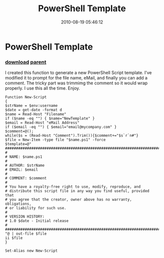 ﻿---
pid:            2093
parent:         2092
children:       
poster:         gmagerr
title:          PowerShell Template
date:           2010-08-19 05:46:12
description:    I created this function to generate a new PowerShell Script template. I've modified it to prompt for the file name, eMail, and finally you can add a comment. The tricky part was trimmimg the comment so it would wrap properly. I use this all the time. Enjoy.
format:         posh
---

# PowerShell Template

### [download](2093.ps1) [parent](2092.md) 

I created this function to generate a new PowerShell Script template. I've modified it to prompt for the file name, eMail, and finally you can add a comment. The tricky part was trimmimg the comment so it would wrap properly. I use this all the time. Enjoy.

```posh
Function New-Script
{
$strName = $env:username
$date = get-date -format d
$name = Read-Host "Filename"
if ($name -eq "") { $name="NewTemplate" }
$email = Read-Host "eMail Address"
if ($email -eq "") { $email="email@mycompany.com" }
$comment=@();
while($s = (Read-Host "Comment").Trim()){$comment+="$s`r`n#"}
$file = New-Item -type file "$name.ps1" -force
$template=@"
###########################################################################
#
# NAME: $name.ps1
#
# AUTHOR: $strName
# EMAIL: $email
#
# COMMENT: $comment
#
# You have a royalty-free right to use, modify, reproduce, and
# distribute this script file in any way you find useful, provided that
# you agree that the creator, owner above has no warranty, obligations,
# or liability for such use.
#
# VERSION HISTORY:
# 1.0 $date - Initial release
#
###########################################################################
"@ | out-file $file
ii $file
}
 
Set-Alias new New-Script
```
